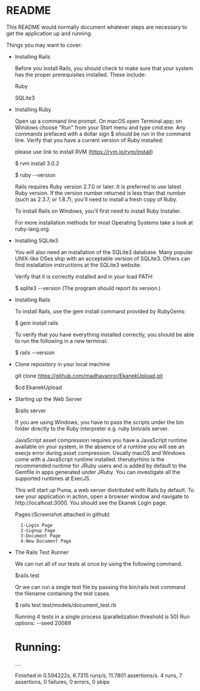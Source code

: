 # README

This README would normally document whatever steps are necessary to get the
application up and running.

Things you may want to cover:

* Installing Rails

    Before you install Rails, you should check to make sure that your system has the proper prerequisites installed. These include:

    Ruby

    SQLite3

* Installing Ruby

    Open up a command line prompt. On macOS open Terminal.app; on Windows choose "Run" from your Start menu and type cmd.exe. Any commands prefaced with     a dollar sign $ should be run in the command line. Verify that you have a current version of Ruby installed:

    please use link to install RVM (https://rvm.io/rvm/install)

    $ rvm install 3.0.2
 
    $ ruby --version

    Rails requires Ruby version 2.7.0 or later. It is preferred to use latest Ruby version. If the version number returned is less than that number (such     as 2.3.7, or 1.8.7), you'll need to install a fresh copy of Ruby.

    To install Rails on Windows, you'll first need to install Ruby Installer.

    For more installation methods for most Operating Systems take a look at ruby-lang.org.

* Installing SQLite3

    You will also need an installation of the SQLite3 database. Many popular UNIX-like OSes ship with an acceptable version of SQLite3. Others can find     installation instructions at the SQLite3 website.

    Verify that it is correctly installed and in your load PATH:

    $ sqlite3 --version (The program should report its version.)

* Installing Rails

    To install Rails, use the gem install command provided by RubyGems:

    $ gem install rails

    To verify that you have everything installed correctly, you should be able to run the following in a new terminal:

    $ rails --version

* Clone repository in your local machine

    git clone https://github.com/madhavanror/EkanekUpload.git

    $cd EkanekUpload

* Starting up the Web Server

    $rails server

    If you are using Windows, you have to pass the scripts under the bin folder directly to the Ruby interpreter e.g. ruby bin\rails server.

    JavaScript asset compression requires you have a JavaScript runtime available on your system, in the absence of a runtime you will see an execjs error during asset compression. Usually macOS and Windows come with a JavaScript runtime installed. therubyrhino is the recommended runtime for JRuby users and is added by default to the Gemfile in apps generated under JRuby. You can investigate all the supported runtimes at ExecJS.

    This will start up Puma, a web server distributed with Rails by default. To see your application in action, open a browser window and navigate to http://localhost:3000. You should see the Ekanek Login page:

    Pages:(Screenshot attached in github)

        1-Login Page 
        2-Signup Page       
        3-Document Page
        4-New Document Page


* The Rails Test Runner

    We can run all of our tests at once by using the following command.

    $rails test

    Or we can run a single test file by passing the bin/rails test command the filename containing the test cases.

    $ rails test test/models/document_test.rb

    Running 4 tests in a single process (parallelization threshold is 50)
    Run options: --seed 20089

    # Running:

    ....

    Finished in 0.594222s, 6.7315 runs/s, 11.7801 assertions/s.
    4 runs, 7 assertions, 0 failures, 0 errors, 0 skips
